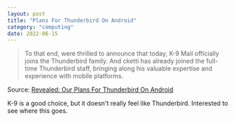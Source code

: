 ```yaml
---
layout: post
title: "Plans For Thunderbird On Android"
category: "computing"
date: 2022-06-15
---
```


> To that end, were thrilled to announce that today, K-9 Mail officially joins the Thunderbird family. And cketti has already joined the full-time Thunderbird staff, bringing along his valuable expertise and experience with mobile platforms.

Source: [Revealed: Our Plans For Thunderbird On Android](https://blog.thunderbird.net/2022/06/revealed-thunderbird-on-android-plans-k9/)

K-9 is a good choice, but it doesn't really feel like Thunderbird.  Interested to see where this goes. 
